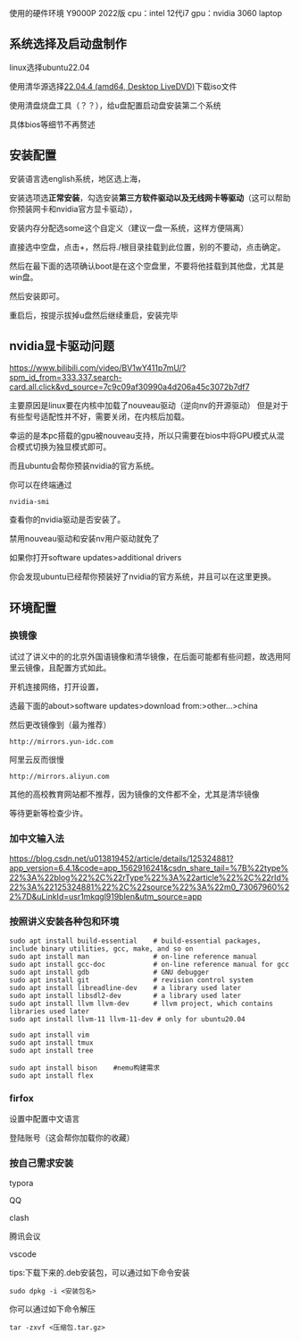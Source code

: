 

使用的硬件环境 Y9000P 2022版 cpu：intel 12代i7 gpu：nvidia 3060 laptop

## 系统选择及启动盘制作

linux选择ubuntu22.04

使用清华源选择[22.04.4 (amd64, Desktop LiveDVD)](https://mirrors.tuna.tsinghua.edu.cn/ubuntu-releases/jammy/ubuntu-22.04.4-desktop-amd64.iso)下载iso文件

使用清盘烧盘工具（？？），给u盘配置启动盘安装第二个系统

具体bios等细节不再赘述

## 安装配置

安装语言选english系统，地区选上海，

安装选项选**正常安装**，勾选安装**第三方软件驱动以及无线网卡等驱动**（这可以帮助你预装网卡和nvidia官方显卡驱动），

安装内存分配选some这个自定义（建议一盘一系统，这样方便隔离）

直接选中空盘，点击+，然后将./根目录挂载到此位置，别的不要动，点击确定。

然后在最下面的选项确认boot是在这个空盘里，不要将他挂载到其他盘，尤其是win盘。

然后安装即可。

重启后，按提示拔掉u盘然后继续重启，安装完毕

## nvidia显卡驱动问题

https://www.bilibili.com/video/BV1wY411p7mU/?spm_id_from=333.337.search-card.all.click&vd_source=7c9c09af30990a4d206a45c3072b7df7

主要原因是linux要在内核中加载了nouveau驱动（逆向nv的开源驱动） 但是对于有些型号适配性并不好，需要关闭，在内核后加载。

幸运的是本pc搭载的gpu被nouveau支持，所以只需要在bios中将GPU模式从混合模式切换为独显模式即可。

而且ubuntu会帮你预装nvidia的官方系统。

你可以在终端通过

```
nvidia-smi
```

查看你的nvidia驱动是否安装了。

禁用nouveau驱动和安装nv用户驱动就免了

如果你打开software updates>additional drivers

你会发现ubuntu已经帮你预装好了nvidia的官方系统，并且可以在这里更换。

## 环境配置

### 换镜像

试过了讲义中的的北京外国语镜像和清华镜像，在后面可能都有些问题，故选用阿里云镜像，且配置方式如此。

开机连接网络，打开设置，

选最下面的about>software updates>download from:>other...>china

然后更改镜像到（最为推荐）

```
http://mirrors.yun-idc.com
```

阿里云反而很慢

```
http://mirrors.aliyun.com
```

其他的高校教育网站都不推荐，因为镜像的文件都不全，尤其是清华镜像

等待更新等检查少许。

### 加中文输入法

https://blog.csdn.net/u013819452/article/details/125324881?app_version=6.4.1&code=app_1562916241&csdn_share_tail=%7B%22type%22%3A%22blog%22%2C%22rType%22%3A%22article%22%2C%22rId%22%3A%22125324881%22%2C%22source%22%3A%22m0_73067960%22%7D&uLinkId=usr1mkqgl919blen&utm_source=app

### 按照讲义安装各种包和环境

```
sudo apt install build-essential    # build-essential packages, include binary utilities, gcc, make, and so on
sudo apt install man                # on-line reference manual
sudo apt install gcc-doc            # on-line reference manual for gcc
sudo apt install gdb                # GNU debugger
sudo apt install git                # revision control system
sudo apt install libreadline-dev    # a library used later
sudo apt install libsdl2-dev        # a library used later
sudo apt install llvm llvm-dev      # llvm project, which contains libraries used later
sudo apt install llvm-11 llvm-11-dev # only for ubuntu20.04

sudo apt install vim
sudo apt install tmux
sudo apt install tree

sudo apt install bison    #nemu构建需求
sudo apt install flex
```

### firfox

设置中配置中文语言

登陆账号（这会帮你加载你的收藏）

### 按自己需求安装

typora

QQ

clash

腾讯会议

vscode

tips:下载下来的.deb安装包，可以通过如下命令安装

```
sudo dpkg -i <安装包名>
```

你可以通过如下命令解压

```
tar -zxvf <压缩包.tar.gz>
```

